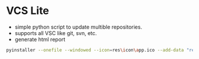 # VCS Lite

* simple python script to update multible repositories.
* supports all VSC like git, svn, etc.
* generate html report

```bash
pyinstaller --onefile --windowed --icon=res\icon\app.ico --add-data "res/icon/*;res/icon" vcs_lite.py
```